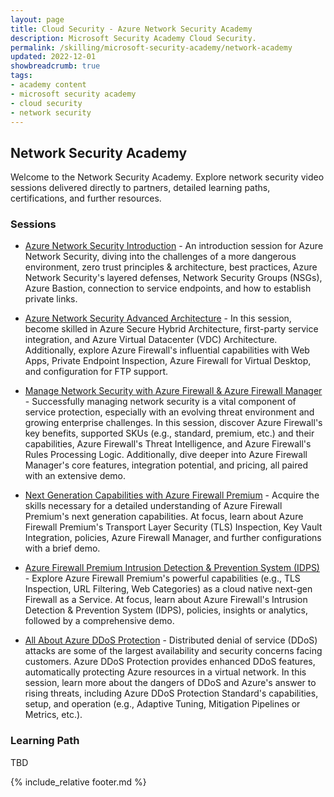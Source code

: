 ```yaml
---
layout: page
title: Cloud Security - Azure Network Security Academy
description: Microsoft Security Academy Cloud Security.
permalink: /skilling/microsoft-security-academy/network-academy
updated: 2022-12-01
showbreadcrumb: true
tags: 
- academy content
- microsoft security academy
- cloud security
- network security
---
```


## Network Security Academy
Welcome to the Network Security Academy. Explore network security video sessions delivered directly to partners, detailed learning paths, certifications, and further resources.


### Sessions
* [Azure Network Security Introduction](https://www.youtube.com/watch?v=7ZThupBuRZw) - An introduction session for Azure Network Security, diving into the challenges of a more dangerous environment, zero trust principles & architecture, best practices, Azure Network Security's layered defenses, Network Security Groups (NSGs), Azure Bastion, connection to service endpoints, and how to establish private links.

* [Azure Network Security Advanced Architecture](https://www.youtube.com/watch?v=HSYyPoPFojM) - In this session, become skilled in Azure Secure Hybrid Architecture, first-party service integration, and Azure Virtual Datacenter (VDC) Architecture. Additionally, explore Azure Firewall's influential capabilities with Web Apps, Private Endpoint Inspection, Azure Firewall for Virtual Desktop, and configuration for FTP support.

* [Manage Network Security with Azure Firewall & Azure Firewall Manager](https://www.youtube.com/watch?v=STxZc-0gNck) - Successfully managing network security is a vital component of service protection, especially with an evolving threat environment and growing enterprise challenges. In this session, discover Azure Firewall's key benefits, supported SKUs (e.g., standard, premium, etc.) and their capabilities, Azure Firewall's Threat Intelligence, and Azure Firewall's Rules Processing Logic. Additionally, dive deeper into Azure Firewall Manager's core features, integration potential, and pricing, all paired with an extensive demo.

* [Next Generation Capabilities with Azure Firewall Premium](https://www.youtube.com/watch?v=nQxklIP8lBk) - Acquire the skills necessary for a detailed understanding of Azure Firewall Premium's next generation capabilities. At focus, learn about Azure Firewall Premium's Transport Layer Security (TLS) Inspection, Key Vault Integration, policies, Azure Firewall Manager, and further configurations with a brief demo.

* [Azure Firewall Premium Intrusion Detection & Prevention System (IDPS)](https://www.youtube.com/watch?v=tLdr-dfXsP4) - Explore Azure Firewall Premium's powerful capabilities (e.g., TLS Inspection, URL Filtering, Web Categories) as a cloud native next-gen Firewall as a Service. At focus, learn about Azure Firewall's Intrusion Detection & Prevention System (IDPS), policies, insights or analytics, followed by a comprehensive demo.

* [All About Azure DDoS Protection](https://www.youtube.com/watch?v=2bhYg6FoqLg) - Distributed denial of service (DDoS) attacks are some of the largest availability and security concerns facing customers. Azure DDoS Protection provides enhanced DDoS features, automatically protecting Azure resources in a virtual network. In this session, learn more about the dangers of DDoS and Azure's answer to rising threats, including Azure DDoS Protection Standard's capabilities, setup, and operation (e.g., Adaptive Tuning, Mitigation Pipelines or Metrics, etc.).


### Learning Path
TBD


{% include_relative footer.md %}